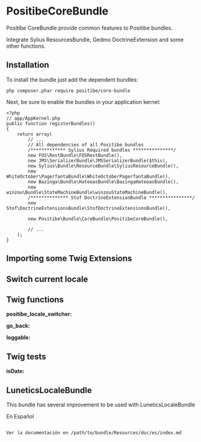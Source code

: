 PositibeCoreBundle
==================

Positibe CoreBundle provide common features to Positibe bundles.

Integrate Sylius ResourcesBundle, Gedmo DoctrineExtension and some other functions.

Installation
------------

To install the bundle just add the dependent bundles:

    php composer.phar require positibe/core-bundle

Next, be sure to enable the bundles in your application kernel:

    <?php
    // app/AppKernel.php
    public function registerBundles()
    {
        return array(
            // ...
            // All dependencies of all Positibe bundles
            /************* Sylius Required bundles ***************/
            new FOS\RestBundle\FOSRestBundle(),
            new JMS\SerializerBundle\JMSSerializerBundle($this),
            new Sylius\Bundle\ResourceBundle\SyliusResourceBundle(),
            new WhiteOctober\PagerfantaBundle\WhiteOctoberPagerfantaBundle(),
            new Bazinga\Bundle\HateoasBundle\BazingaHateoasBundle(),
            new winzou\Bundle\StateMachineBundle\winzouStateMachineBundle(),
            /************** Stof DoctrineExtensionBundle ****************/
            new Stof\DoctrineExtensionsBundle\StofDoctrineExtensionsBundle(),

            new Positibe\Bundle\CoreBundle\PositibeCoreBundle(),

            // ...
        );
    }

Importing some Twig Extensions
------------------------------

Switch current locale
---------------------



Twig functions
--------------

**positibe_locale_switcher:**

**go_back:**

**loggable:**


Twig tests
----------

**isDate:**

LuneticsLocaleBundle
--------------------

This bundle has several improvement to be used with LuneticsLocaleBundle

En Español
~~~~~~~~~~

Ver la documentación en /path/to/bundle/Resources/doc/es/index.md




